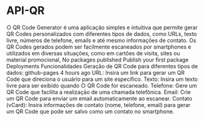 # API-QR
○ QR Code Generator é uma aplicação simples e intuitiva que permite gerar QR Codes personalizados com diferentes tipos de dados, como URLs, texto livre, números de telefone, emails e até mesmo informações de contato. Os QR Codes gerados podem ser facilmente escaneados por smartphones e utilizados em diversas situações, como em cartões de visita, sites ou material promocional,
 No packages published Publish your first package
 Deployments
Funcionalidades Geração de QR Code para diferentes tipos de dados:
github-pages 4 hours ago
URL: Insira um link para gerar um QR Code que direciona o usuário para um site específico. Texto: Insira um texto livre para ser exibido quando ○ QR Code for escaneado. Telefone: Gere um QR Code que facilita a realizaçāo de uma chamada telefônica. Email: Crie um QR Code para enviar um email automaticamente ao escanear. Contato (vCard): Insira informações de contato (nome, telefone, email) para gerar um QR Code que pode ser salvo como um contato no smartphone.
